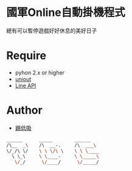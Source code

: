 # 國軍Online自動掛機程式
總有可以暫停遊戲好好休息的美好日子

# Require
- pyhon 2.x or higher
- [uniout]
- [Line API]

# Author
 - [踢低吸](http://tdcweb.xyz)

[Line API]: <http://carpedm20.github.io/line/index.html>
[uniout]: <https://github.com/moskytw/uniout>


```sh
______      _____        ______    
/\__  _\    /\  __-.     /\  ___\   
\/_/\ \/    \ \ \/\ \    \ \ \____  
  \ \_\     \ \____-     \ \_____\
   \/_/      \/____/      \/_____/

   ```
